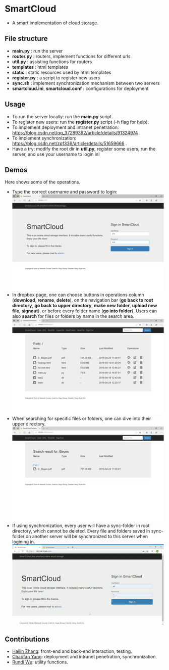 # SmartCloud

* A smart implementation of cloud storage.



## File structure

* **main.py** : run the server
* **router.py** : routers, implement functions for different urls
* **util.py** : assisting functions for routers
* **templates** : html templates
* **static** : static resources used by html templates
* **register.py** : a script to register new users
* **sync.sh** : implement synchronization mechanism between two servers
* **smartcloud.ini**, **smartcloud.conf** : configurations for deployment

## Usage

* To run the server locally: run the **main.py** script.
* To register new users: run the **register.py** script (-h flag for help).
* To implement deployment and intranet penetration: https://blog.csdn.net/qq_37289362/article/details/91324974 .
* To implement synchronization: https://blog.csdn.net/zpf336/article/details/51659666 .
* Have a try: modify the root dir in **util.py**, register some users, run the server, and use your username to login in!

## Demos

Here shows some of the operations.

* Type the correct username and password to login:![](./static/images/login.PNG)
* In dropbox page, one can choose buttons in operations column (**download**, **rename**, **delete**), on the navigation bar (**go back to root directory**, **go back to upper directory**, **make new folder**, **upload new file**, **signout**), or before every folder name (**go into folder**). Users can also **search** for files or folders by name in the search area. ![](./static/images/dropbox.PNG)
* When searching for specific files or folders, one can dive into their upper directory. ![](./static/images/searching.PNG)
* If using synchronization, every user will have a sync-folder in root directory, which cannot be deleted. Every file and folders saved in sync-folder on another server will be synchronized to this server when logining in. ![](./static/images/demo.gif)

## Contributions

* [Hailin Zhang](https://github.com/HugoZHL): front-end and back-end interaction, testing.
* [Chaofan Yang](https://github.com/mrmrfan): deployment and intranet penetration, synchronization.
* [Rundi Wu](https://github.com/ChrisWu1997): utility functions.
